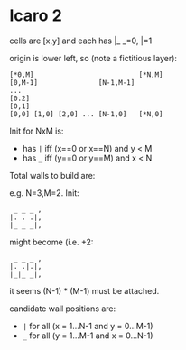 # Icaro 2

cells are [x,y] and each has |_  _=0, |=1

origin is lower left, so (note a fictitious layer):

```
[*0,M]                          [*N,M]
[0,M-1]               [N-1,M-1]
...
[0.2]
[0,1]
[0,0] [1,0] [2,0] ... [N-1,0]   [*N,0]
```

Init for NxM is:

- has `|` iff (x==0 or x==N) and y < M
- has `_` iff (y==0 or y==M) and x < N

Total walls to build are:


e.g. N=3,M=2. Init:

```
 _ _ _ ,
|. . .|,
|_ _ _|,
```

might become (i.e. +2:

```
 _ _ _ ,
|. .|.|,
|_|_ _|,
```

it seems (N-1) * (M-1) must be attached.

candidate wall positions are:

- `|` for all (x = 1...N-1 and y = 0...M-1)
- `_` for all (y = 1...M-1 and x = 0...N-1)

 